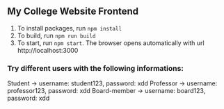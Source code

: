 ## My College Website Frontend

1. To install packages, run `npm install`
2. To build, run `npm run build`
3. To start, run `npm start`. The browser opens automatically with url http://localhost:3000

### Try different users with the following informations:

Student -> username: student123, password: xdd
Professor -> username: professor123, password: xdd
Board-member -> username: board123, password: xdd
